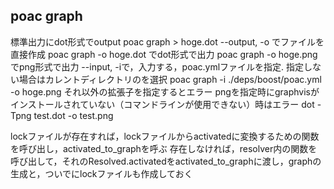 ## poac graph
標準出力にdot形式でoutput
poac graph > hoge.dot
--output, -o でファイルを直接作成
poac graph -o hoge.dot でdot形式で出力
poac graph -o hoge.png でpng形式で出力
--input, -iで，入力する，poac.ymlファイルを指定. 指定しない場合はカレントディレクトリのを選択
poac graph -i ./deps/boost/poac.yml -o hoge.png
それ以外の拡張子を指定するとエラー
pngを指定時にgraphvisがインストールされていない（コマンドラインが使用できない）時はエラー
dot -Tpng test.dot -o test.png

lockファイルが存在すれば，lockファイルからactivatedに変換するための関数を呼び出し，activated_to_graphを呼ぶ
存在しなければ，resolver内の関数を呼び出して，それのResolved.activatedをactivated_to_graphに渡し，graphの生成と，ついでにlockファイルも作成しておく
